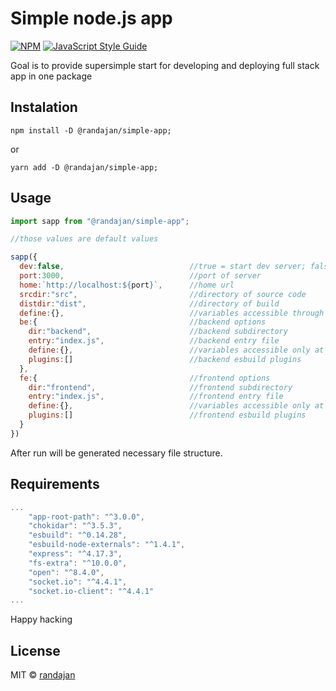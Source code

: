 # Simple node.js app

[![NPM](https://img.shields.io/npm/v/@randajan/simple-app.svg)](https://www.npmjs.com/package/@randajan/simple-lib) [![JavaScript Style Guide](https://img.shields.io/badge/code_style-standard-brightgreen.svg)](https://standardjs.com)

Goal is to provide supersimple start for developing and deploying full stack app in one package

## Instalation

```console
npm install -D @randajan/simple-app;
```

or

```console
yarn add -D @randajan/simple-app;
```

## Usage

```javascript
import sapp from "@randajan/simple-app";

//those values are default values

sapp({
  dev:false,                            //true = start dev server; false = generate minify build and start prod server
  port:3000,                            //port of server
  home:`http://localhost:${port}`,      //home url
  srcdir:"src",                         //directory of source code
  distdir:"dist",                       //directory of build
  define:{},                            //variables accessible through global variable "__sapp"
  be:{                                  //backend options
    dir:"backend",                      //backend subdirectory
    entry:"index.js",                   //backend entry file
    define:{},                          //variables accessible only at backend through global variable "__sapp"
    plugins:[]                          //backend esbuild plugins
  },
  fe:{                                  //frontend options
    dir:"frontend",                     //frontend subdirectory
    entry:"index.js",                   //frontend entry file
    define:{},                          //variables accessible only at frontend through global variable "__sapp"
    plugins:[]                          //frontend esbuild plugins
  }
})

```

After run will be generated necessary file structure.


## Requirements

```javascript
...
    "app-root-path": "^3.0.0",
    "chokidar": "^3.5.3",
    "esbuild": "^0.14.28",
    "esbuild-node-externals": "^1.4.1",
    "express": "^4.17.3",
    "fs-extra": "^10.0.0",
    "open": "^8.4.0",
    "socket.io": "^4.4.1",
    "socket.io-client": "^4.4.1"
...
```


Happy hacking

## License

MIT © [randajan](https://github.com/randajan)
